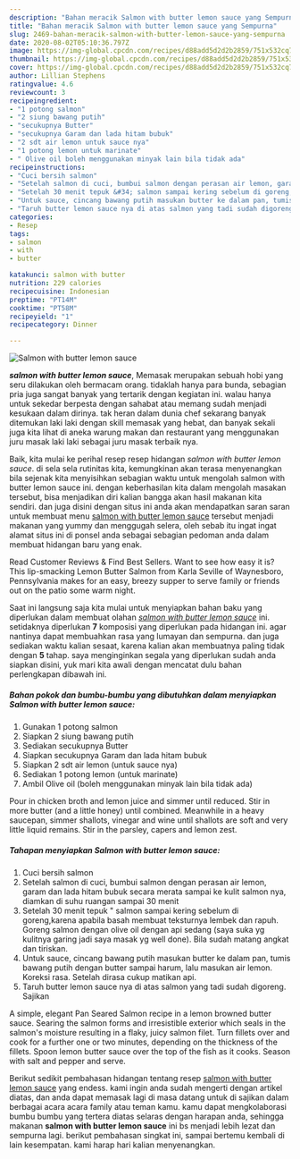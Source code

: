 ```yaml
---
description: "Bahan meracik Salmon with butter lemon sauce yang Sempurna"
title: "Bahan meracik Salmon with butter lemon sauce yang Sempurna"
slug: 2469-bahan-meracik-salmon-with-butter-lemon-sauce-yang-sempurna
date: 2020-08-02T05:10:36.797Z
image: https://img-global.cpcdn.com/recipes/d88add5d2d2b2859/751x532cq70/salmon-with-butter-lemon-sauce-foto-resep-utama.jpg
thumbnail: https://img-global.cpcdn.com/recipes/d88add5d2d2b2859/751x532cq70/salmon-with-butter-lemon-sauce-foto-resep-utama.jpg
cover: https://img-global.cpcdn.com/recipes/d88add5d2d2b2859/751x532cq70/salmon-with-butter-lemon-sauce-foto-resep-utama.jpg
author: Lillian Stephens
ratingvalue: 4.6
reviewcount: 3
recipeingredient:
- "1 potong salmon"
- "2 siung bawang putih"
- "secukupnya Butter"
- "secukupnya Garam dan lada hitam bubuk"
- "2 sdt air lemon untuk sauce nya"
- "1 potong lemon untuk marinate"
- " Olive oil boleh menggunakan minyak lain bila tidak ada"
recipeinstructions:
- "Cuci bersih salmon"
- "Setelah salmon di cuci, bumbui salmon dengan perasan air lemon, garam dan lada hitam bubuk secara merata sampai ke kulit salmon nya, diamkan di suhu ruangan sampai 30 menit"
- "Setelah 30 menit tepuk &#34; salmon sampai kering sebelum di goreng,karena apabila basah membuat teksturnya lembek dan rapuh. Goreng salmon dengan olive oil dengan api sedang (saya suka yg kulitnya garing jadi saya masak yg well done). Bila sudah matang angkat dan tiriskan."
- "Untuk sauce, cincang bawang putih masukan butter ke dalam pan, tumis bawang putih dengan butter sampai harum, lalu masukan air lemon. Koreksi rasa. Setelah dirasa cukup matikan api."
- "Taruh butter lemon sauce nya di atas salmon yang tadi sudah digoreng. Sajikan"
categories:
- Resep
tags:
- salmon
- with
- butter

katakunci: salmon with butter 
nutrition: 229 calories
recipecuisine: Indonesian
preptime: "PT14M"
cooktime: "PT58M"
recipeyield: "1"
recipecategory: Dinner

---
```



![Salmon with butter lemon sauce](https://img-global.cpcdn.com/recipes/d88add5d2d2b2859/751x532cq70/salmon-with-butter-lemon-sauce-foto-resep-utama.jpg)

<b><i>salmon with butter lemon sauce</i></b>, Memasak merupakan sebuah hobi yang seru dilakukan oleh bermacam orang. tidaklah hanya para bunda, sebagian pria juga sangat banyak yang tertarik dengan kegiatan ini. walau hanya untuk sekedar berpesta dengan sahabat atau memang sudah menjadi kesukaan dalam dirinya. tak heran dalam dunia chef sekarang banyak ditemukan laki laki dengan skill memasak yang hebat, dan banyak sekali juga kita lihat di aneka warung makan dan restaurant yang menggunakan juru masak laki laki sebagai juru masak terbaik nya.

Baik, kita mulai ke perihal resep resep hidangan <i>salmon with butter lemon sauce</i>. di sela sela rutinitas kita, kemungkinan akan terasa menyenangkan bila sejenak kita menyisihkan sebagian waktu untuk mengolah salmon with butter lemon sauce ini. dengan keberhasilan kita dalam mengolah masakan tersebut, bisa menjadikan diri kalian bangga akan hasil makanan kita sendiri. dan juga disini dengan situs ini anda akan mendapatkan saran saran untuk membuat menu <u>salmon with butter lemon sauce</u> tersebut menjadi makanan yang yummy dan menggugah selera, oleh sebab itu ingat ingat alamat situs ini di ponsel anda sebagai sebagian pedoman anda dalam membuat hidangan baru yang enak.

Read Customer Reviews &amp; Find Best Sellers. Want to see how easy it is? This lip-smacking Lemon Butter Salmon from Karla Seville of Waynesboro, Pennsylvania makes for an easy, breezy supper to serve family or friends out on the patio some warm night.


Saat ini langsung saja kita mulai untuk menyiapkan bahan baku yang diperlukan dalam membuat olahan <u><i>salmon with butter lemon sauce</i></u> ini. setidaknya diperlukan <b>7</b> komposisi yang diperlukan pada hidangan ini. agar nantinya dapat membuahkan rasa yang lumayan dan sempurna. dan juga sediakan waktu kalian sesaat, karena kalian akan membuatnya paling tidak dengan <b>5</b> tahap. saya menginginkan segala yang diperlukan sudah anda siapkan disini, yuk mari kita awali dengan mencatat dulu bahan perlengkapan dibawah ini.

<!--inarticleads1-->

##### Bahan pokok dan bumbu-bumbu yang dibutuhkan dalam menyiapkan Salmon with butter lemon sauce:

1. Gunakan 1 potong salmon
1. Siapkan 2 siung bawang putih
1. Sediakan secukupnya Butter
1. Siapkan secukupnya Garam dan lada hitam bubuk
1. Siapkan 2 sdt air lemon (untuk sauce nya)
1. Sediakan 1 potong lemon (untuk marinate)
1. Ambil  Olive oil (boleh menggunakan minyak lain bila tidak ada)


Pour in chicken broth and lemon juice and simmer until reduced. Stir in more butter (and a little honey) until combined. Meanwhile in a heavy saucepan, simmer shallots, vinegar and wine until shallots are soft and very little liquid remains. Stir in the parsley, capers and lemon zest. 

<!--inarticleads2-->

##### Tahapan menyiapkan Salmon with butter lemon sauce:

1. Cuci bersih salmon
1. Setelah salmon di cuci, bumbui salmon dengan perasan air lemon, garam dan lada hitam bubuk secara merata sampai ke kulit salmon nya, diamkan di suhu ruangan sampai 30 menit
1. Setelah 30 menit tepuk &#34; salmon sampai kering sebelum di goreng,karena apabila basah membuat teksturnya lembek dan rapuh. Goreng salmon dengan olive oil dengan api sedang (saya suka yg kulitnya garing jadi saya masak yg well done). Bila sudah matang angkat dan tiriskan.
1. Untuk sauce, cincang bawang putih masukan butter ke dalam pan, tumis bawang putih dengan butter sampai harum, lalu masukan air lemon. Koreksi rasa. Setelah dirasa cukup matikan api.
1. Taruh butter lemon sauce nya di atas salmon yang tadi sudah digoreng. Sajikan


A simple, elegant Pan Seared Salmon recipe in a lemon browned butter sauce. Searing the salmon forms and irresistible exterior which seals in the salmon&#39;s moisture resulting in a flaky, juicy salmon filet. Turn fillets over and cook for a further one or two minutes, depending on the thickness of the fillets. Spoon lemon butter sauce over the top of the fish as it cooks. Season with salt and pepper and serve. 

Berikut sedikit pembahasan hidangan tentang resep <u>salmon with butter lemon sauce</u> yang endess. kami ingin anda sudah mengerti dengan artikel diatas, dan anda dapat memasak lagi di masa datang untuk di sajikan dalam berbagai acara acara family atau teman kamu. kamu dapat mengkolaborasi bumbu bumbu yang tertera diatas selaras dengan harapan anda, sehingga makanan <b>salmon with butter lemon sauce</b> ini bs menjadi lebih lezat dan sempurna lagi. berikut pembahasan singkat ini, sampai bertemu kembali di lain kesempatan. kami harap hari kalian menyenangkan.
